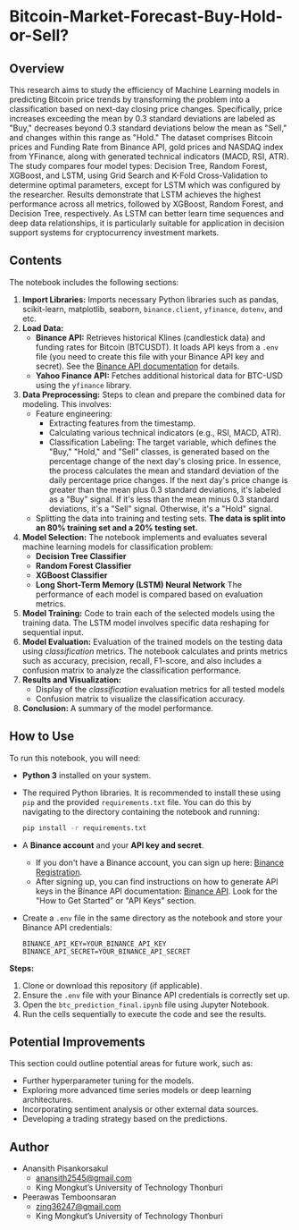 # Bitcoin-Market-Forecast-Buy-Hold-or-Sell?

## Overview

This research aims to study the efficiency of Machine Learning models in predicting Bitcoin price trends by transforming the problem into a classification based on next-day closing price changes. Specifically, price increases exceeding the mean by 0.3 standard deviations are labeled as "Buy," decreases beyond 0.3 standard deviations below the mean as "Sell," and changes within this range as "Hold." The dataset comprises Bitcoin prices and Funding Rate from Binance API, gold prices and NASDAQ index from YFinance, along with generated technical indicators (MACD, RSI, ATR). The study compares four model types: Decision Tree, Random Forest, XGBoost, and LSTM, using Grid Search and K-Fold Cross-Validation to determine optimal parameters, except for LSTM which was configured by the researcher. Results demonstrate that LSTM achieves the highest performance across all metrics, followed by XGBoost, Random Forest, and Decision Tree, respectively. As LSTM can better learn time sequences and deep data relationships, it is particularly suitable for application in decision support systems for cryptocurrency investment markets.


## Contents

The notebook includes the following sections:

1.  **Import Libraries:** Imports necessary Python libraries such as pandas, scikit-learn, matplotlib, seaborn, `binance.client`, `yfinance`, `dotenv`, and etc.
2.  **Load Data:**
    * **Binance API:** Retrieves historical Klines (candlestick data) and funding rates for Bitcoin (BTCUSDT). It loads API keys from a `.env` file (you need to create this file with your Binance API key and secret). See the [Binance API documentation](https://www.binance.com/en/binance-api) for details.
    * **Yahoo Finance API:** Fetches additional historical data for BTC-USD using the `yfinance` library.
3.  **Data Preprocessing:** Steps to clean and prepare the combined data for modeling. This involves:
    * Feature engineering:
        * Extracting features from the timestamp.
        * Calculating various technical indicators (e.g., RSI, MACD, ATR).
        * Classification Labeling: The target variable, which defines the "Buy," "Hold," and "Sell" classes, is generated based on the percentage change of the next day's closing price. In essence, the process calculates the mean and standard deviation of the daily percentage price changes. If the next day's price change is greater than the mean plus 0.3 standard deviations, it's labeled as a "Buy" signal. If it's less than the mean minus 0.3 standard deviations, it's a "Sell" signal. Otherwise, it's a "Hold" signal.
    * Splitting   the data into training and testing sets. **The data is split into an 80% training set and a 20% testing set.**
4.  **Model Selection:** The notebook implements and evaluates several machine learning models for classification problem:
    * **Decision Tree Classifier**
    * **Random Forest Classifier**
    * **XGBoost Classifier**
    * **Long Short-Term Memory (LSTM) Neural Network**
        The performance of each model is compared based on evaluation metrics.
5.  **Model Training:** Code to train each of the selected models using the training data. The LSTM model involves specific data reshaping for sequential input.
6.  **Model Evaluation:** Evaluation of the trained models on the testing data using *classification* metrics. The notebook calculates and prints metrics such as accuracy, precision, recall, F1-score, and also includes a confusion matrix to analyze the classification performance.
7.  **Results and Visualization:**
    * Display   of the *classification* evaluation metrics for all tested models
    * Confusion   matrix to visualize the classification accuracy.
8.  **Conclusion:** A summary of the model performance.

## How to Use

To run this notebook, you will need:

* **Python 3** installed on your system.

* The required Python libraries.  It is recommended to install these using `pip` and the provided `requirements.txt` file.  You can do this by navigating to the directory containing the notebook and running:

    ```bash
    pip install -r requirements.txt
    ```
* A **Binance account** and your **API key and secret**.

    * If you don't have a Binance account, you can sign up here: [Binance Registration](https://accounts.binance.com/en/register).
    * After signing up, you can find instructions on how to generate API keys in the Binance API documentation: [Binance API](https://www.binance.com/en/binance-api). Look for the "How to Get Started" or "API Keys" section.
* Create a `.env` file in the same directory as the notebook and store your Binance API credentials:

    ```
    BINANCE_API_KEY=YOUR_BINANCE_API_KEY
    BINANCE_API_SECRET=YOUR_BINANCE_API_SECRET
    ```

**Steps:**

1.  Clone or download this repository (if applicable).
2.  Ensure the `.env` file with your Binance API credentials is correctly set up.
3.  Open the `btc_prediction_final.ipynb` file using Jupyter Notebook.
4.  Run the cells sequentially to execute the code and see the results.

## Potential Improvements

This section could outline potential areas for future work, such as:

* Further hyperparameter tuning for the models.
* Exploring more advanced time series models or deep learning architectures.
* Incorporating sentiment analysis or other external data sources.
* Developing a trading strategy based on the predictions.

## Author

* Anansith Pisankorsakul
    * anansith2545@gmail.com
    * King Mongkut’s University of Technology Thonburi
* Peerawas Temboonsaran
    * zing36247@gmail.com
    * King Mongkut’s University of Technology Thonburi

